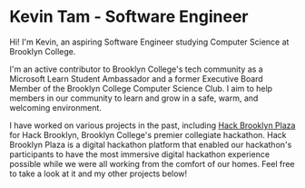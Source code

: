 # Kevin Tam - Software Engineer

Hi! I'm Kevin, an aspiring Software Engineer studying Computer Science at Brooklyn College.

I'm an active contributor to Brooklyn College's tech community as a Microsoft Learn Student Ambassador and a former Executive Board Member of the Brooklyn College Computer Science Club. I aim to help members in our community to learn and grow in a safe, warm, and welcoming environment.

I have worked on various projects in the past, including [Hack Brooklyn Plaza](http://plaza.hackbrooklyn.org) for Hack Brooklyn, Brooklyn College's premier collegiate hackathon. Hack Brooklyn Plaza is a digital hackathon platform that enabled our hackathon's participants to have the most immersive digital hackathon experience possible while we were all working from the comfort of our homes. Feel free to take a look at it and my other projects below!
